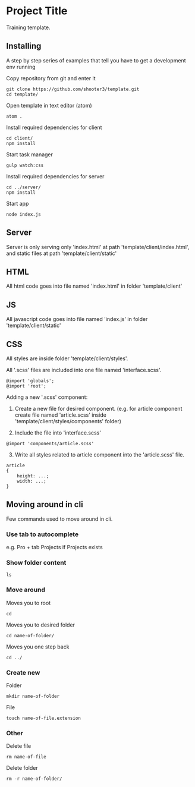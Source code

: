 # Project Title

Training template.

## Installing

A step by step series of examples that tell you have to get a development env running

Copy repository from git and enter it

```
git clone https://github.com/shooter3/template.git
cd template/
```

Open template in text editor (atom)

```
atom .
```

Install required dependencies for client

```
cd client/
npm install
```

Start task manager

```
gulp watch:css
```

Install required dependencies for server

```
cd ../server/
npm install
```

Start app

```
node index.js
```

## Server

Server is only serving only 'index.html' at path 'template/client/index.html', and static files at path 'template/client/static'

## HTML

All html code goes into file named 'index.html' in folder 'template/client'

## JS

All javascript code goes into file named 'index.js' in folder 'template/client/static'

## CSS

All styles are inside folder 'template/client/styles'.

All '.scss' files are included into one file named 'interface.scss'.

```
@import 'globals';
@import 'root';
```

Adding a new '.scss' component:

1. Create a new file for desired component.
(e.g. for article component create file named 'article.scss' inside 'template/client/styles/components' folder)

2. Include the file into 'interface.scss'

```
@import 'components/article.scss'
```

3. Write all styles related to article component into the 'article.scss' file.

```
article
{
    height: ...;
    width: ...;
}
```

## Moving around in cli

Few commands used to move around in cli.

### Use tab to autocomplete

e.g. Pro + tab Projects if Projects exists

### Show folder content

```
ls
```

### Move around

Moves you to root
```
cd
```

Moves you to desired folder
```
cd name-of-folder/
```

Moves you one step back
```
cd ../
```

### Create new

Folder
```
mkdir name-of-folder
```

File
```
touch name-of-file.extension
```

### Other

Delete file
```
rm name-of-file
```

Delete folder
```
rm -r name-of-folder/
```
